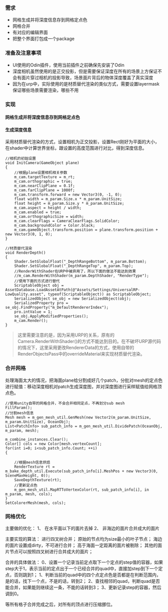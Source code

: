 ### 需求
- 网格生成并将深度信息存到网格定点色
- 网格合并
- 有对应的编辑界面
- 把整个界面打包成一个package

### 准备及注意事项
- UI使用的Odin插件，使用当前插件之前确保先安装了Odin
- 深度相机虽然使用的是正交投影，但是需要保证深度在所有的场景上方保证不会有面片穿过相机的投影导致，场景面片背后的物体深度覆盖了真实深度
- 因为在urp中，实际使用的是材质替代渲染的类似方式，需要设置layermask保证哪些场景需要渲染，哪些不用 

### 实现
#### 网格生成并将深度信息存到网格定点色
#### 生成深度信息
采用材质替代渲染的方式，设置相机为正交投影，设置Rect刚好为平面的大小，在shader中计算世界坐标，跟设置的高度范围进行对比，得到深度信息。
```
//相机的初始设置
void InitCamera(GameObject plane)
{
    //根据plane设置相机相关参数
    m_cam.targetTexture = m_rt;
    m_cam.orthographic = true;
    m_cam.nearClipPlane = 0.1f;
    m_cam.farClipPlane = 1000f;
    m_cam.transform.forward = new Vector3(0, -1, 0);
    float width = m_param.Size.x * m_param.UnitSize;
    float height = m_param.Size.y * m_param.UnitSize;
    m_cam.aspect = height / width;
    m_cam.enabled = true;
    m_cam.orthographicSize = width;
    m_cam.clearFlags = CameraClearFlags.SolidColor;
    m_cam.backgroundColor = Color.black;
    m_cam.gameObject.transform.position = plane.transform.position + new Vector3(0, 1, 0);
}
```

```
//材质替代渲染
void RenderDepth()
{
    Shader.SetGlobalFloat("_DepthRangeBottom", m_param.Bottom);
    Shader.SetGlobalFloat("_DepthRangeTop", m_param.Top);
    //RenderWithShader在URP中被弃用了，所以下面的做法不能达到效果
    //m_cam.RenderWithShader(m_param.DepthShader, "RenderType");
    //使用下面的方式进行替代
    ScriptableObject obj = AssetDatabase.LoadAssetAtPath(@"Assets/Settings/UniversalRP-LowQuality.asset", typeof(ScriptableObject)) as ScriptableObject;
    SerializedObject se_obj = new SerializedObject(obj);
    SerializedProperty pro = se_obj.FindProperty("m_DefaultRendererIndex");
    pro.intValue = 1;
    se_obj.ApplyModifiedProperties();
    m_cam.Render();
}
```
>这里需要注意的是，因为采用URP的关系，原有的Camera.RenderWithShader()的方式不能达到目的。在不破坏URP源代码的情况下，这里采用更改RendererData的方式，使用自带的RenderObjectsPass中的overrideMaterial来实现材质替代渲染。

### 合并网格
处理海面太大的情况，把海面plane给分割成好几个patch，分批对mesh的定点色进行赋值：移动深度相机对patch生成深度图，并对深度图进行采样赋值给网格顶点色。
```
//使用unity自带的网格合并，不会合并相同定点，不再划分sub mesh
FillParam();
//分割mesh信息
Mesh mesh = m_gen_mesh_util.GenMesh(new Vector2(m_param.UnitSize, m_param.UnitSize), OceanObj);
List<PatchInfo> sub_patch_info = m_gen_mesh_util.DividePatch(OceanObj, m_param, mesh);

m_combine_instances.Clear();
Color[] cols = new Color[mesh.vertexCount];
for(int i=0; i<sub_patch_info.Count; ++i)
{
    
    //根据mesh信息烘焙
    RenderTexture rt = m_bake_depth_util.Execute(sub_patch_info[i].MeshPos + new Vector3(0, SceneMaxHeight, 0));
    SaveDepthTexture(rt);
    //更新定点色
    m_gen_mesh_util.MapRTToVertexColor(rt, sub_patch_info[i], in m_param, mesh, cols);
}
SetColorerMesh(mesh, cols);
```

### 网格优化
主要做的优化：
1、 在水平面以下的面片去掉
2、 非海边的面片合并成大的面片

主要实现的算法：
进行四叉树合并；
原始的节点均为size最小的叶子节点；
海边的面片设置成dirty，不可进行合并；
高于海面一定距离的面片被剔除；
其他的面片节点可以按照四叉树进行合并成大的面片；

合并的具体做法：
0、设置一个记录当前定点取下一个定点的step值的容器，如果step大于1，表示当前的定点出于一个已经合并的quad中，直接加step到下一个定点，否则跳到1；
1、判断当前的quad中的四个点定点色是否都是在判断范围内，是的话，找下一个点，不是的话，转到2；
2、查找相邻的quad，判断quad是否能合并，如果能则继续这一条，不能的话转到3；
3、更新记录step的容器，然后调到0。

等所有格子合并完成之后，对所有的顶点进行压缩挪位。
